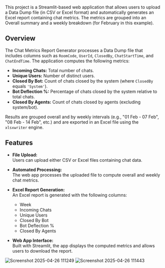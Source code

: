 

This project is a Streamlit-based web application that allows users to upload a Data Dump file (in CSV or Excel format) and automatically generates an Excel report containing chat metrics. The metrics are grouped into an Overall summary and a weekly breakdown (for February in this example).


## Overview

The Chat Metrics Report Generator processes a Data Dump file that includes columns such as `RoomCode`, `UserId`, `ClosedBy`, `ChatStartTime`, and `ChatEndTime`. The application computes the following metrics:
- **Incoming Chats:** Total number of chats.
- **Unique Users:** Number of distinct users.
- **Closed By Bot:** Count of chats closed by the system (where `ClosedBy` equals `'System'`).
- **Bot Deflection %:** Percentage of chats closed by the system relative to total chats.
- **Closed By Agents:** Count of chats closed by agents (excluding system/bot).

Results are grouped overall and by weekly intervals (e.g., "01 Feb - 07 Feb", "08 Feb - 14 Feb", etc.) and are exported in an Excel file using the `xlsxwriter` engine.

## Features

- **File Upload:**  
  Users can upload either CSV or Excel files containing chat data.

- **Automated Processing:**  
  The web app processes the uploaded file to compute overall and weekly chat metrics.

- **Excel Report Generation:**  
  An Excel report is generated with the following columns:
  - Week
  - Incoming Chats
  - Unique Users
  - Closed By Bot
  - Bot Deflection %
  - Closed By Agents

- **Web App Interface:**  
  Built with Streamlit, the app displays the computed metrics and allows users to download the report.


![Screenshot 2025-04-26 111249](https://github.com/user-attachments/assets/2b2155fc-0651-45b7-8da1-1f2ea3b1ee8e)
![Screenshot 2025-04-26 111443](https://github.com/user-attachments/assets/45ccff26-0c69-457b-9b9c-3f4cb78c8439)




